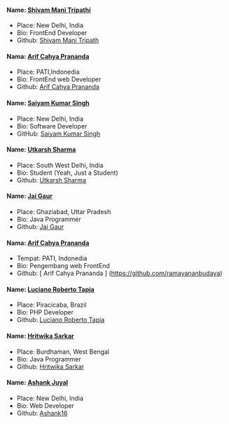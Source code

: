 #### Name: [Shivam Mani Tripathi](https://github.com/geekcodershivam)
- Place: New Delhi, India
- Bio: FrontEnd Developer
- Github: [Shivam Mani Tripath](https://github.com/geekcodershivam)

#### Nama: [Arif Cahya Prananda](https://github/com/boscahya)
- Place: PATI,Indonedia
- Bio: FrontEnd web Developer
- Github: [Arif Cahya Prananda](https://github.com/boscahya)

#### Name: [Saiyam Kumar Singh](https://github.com/saiyampaliwal)
- Place: New Delhi, India
- Bio: Software Developer
- GitHub: [Saiyam Kumar Singh](https://github.com/saiyampaliwal)

#### Name: [Utkarsh Sharma](https://github.com/utkzas)
- Place: South West Delhi, India
- Bio: Student (Yeah, Just a Student)
- Github: [Utkarsh Sharma](https://github.com/utkzas)

#### Name: [Jai Gaur](https://github.com/Jai-Gaur-26)
- Place: Ghaziabad, Uttar Pradesh
- Bio: Java Programmer
- Github: [Jai Gaur](https://github.com/Jai-Gaur-26)

####  Nama: [ Arif Cahya Prananda ](https://github.com/ramayanabudaya)
- Tempat: PATI, Indonedia
- Bio: Pengembang web FrontEnd
- Github: [ Arif Cahya Prananda ] (https://github.com/ramayananbudaya)

#### Name: [Luciano Roberto Tapia](https://github.com/lucianotapia)
- Place: Piracicaba, Brazil
- Bio: PHP Developer
- Github: [Luciano Roberto Tapia](https://github.com/lucianotapia)

#### Name: [Hritwika Sarkar](https://github.com/Hrit20)
- Place: Burdhaman, West Bengal
- Bio: Java Programmer
- Github: [Hritwika Sarkar](https://github.com/Hrit20)

#### Name: [Ashank Juyal](https://github.com/Ashank16)
- Place: New Delhi, India
- Bio: Web Developer
- Github: [Ashank16](https://github.com/Ashank16)
